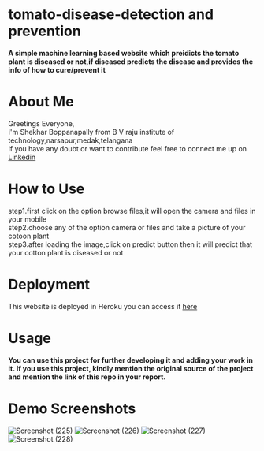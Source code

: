 # tomato-disease-detection and prevention  
**A simple machine learning based website which preidicts the tomato plant is diseased or not,if diseased predicts the disease and provides the info of how to cure/prevent it**  

# About Me   
Greetings Everyone,    
I'm Shekhar Boppanapally from B V raju institute of technology,narsapur,medak,telangana    
If you have any doubt or want to contribute feel free to connect  me up on [Linkedin](https://www.linkedin.com/in/shekhar-boppanapally-647a281bb/)  

# How to Use    
step1.first click on the option browse files,it will open the camera and files in your mobile  
step2.choose any of the option camera or files and take a picture of your cotoon plant  
step3.after loading the image,click on predict button then it will predict that your cotton plant is diseased or not

# Deployment   
This website is deployed in Heroku you can access it [here](https://tomato-disease-prediction-1.herokuapp.com/)   
# Usage  
**You can use this project for further developing it and adding your work in it. If you use this project, kindly mention the original source of the project and mention the link of this repo in your report.**
# Demo Screenshots 
![Screenshot (225)](https://user-images.githubusercontent.com/71584572/125766361-782cc07c-a59e-40e2-821b-4bd1bf1a604d.png)
![Screenshot (226)](https://user-images.githubusercontent.com/71584572/125766371-825f84f9-d236-4c29-a795-7ebd8baca00c.png)
![Screenshot (227)](https://user-images.githubusercontent.com/71584572/125766376-d473b51d-cf13-494a-b9bc-0cb670cd133b.png)
![Screenshot (228)](https://user-images.githubusercontent.com/71584572/125766378-f1d34515-a9b2-4039-81a0-37aa9a730b6a.png)





